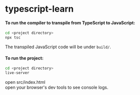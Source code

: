 # typescript-learn

#### To run the compiler to transpile from TypeScript to JavaScript:
```bash
cd <project directory>
npx tsc
```

The transpiled JavaScript code will be under `build/`.

#### To run the project:
```bash
cd <project directory>
live-server
```
open src/index.html<br>
open your browser's dev tools to see console logs.

